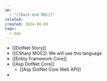 ```yaml
---
up:
  - "[[Back-end MOC]]"
related: 
created: 2024-08-08
tags:
  - map
---
```


- [[DotNet Story]]
- [[CSharp MOC]]: We will use this language
- [[Entity Framework Core]]
- [[Asp DotNet Core]]
	- [[Asp DotNet Core Web API]]
- 